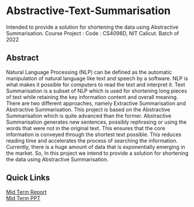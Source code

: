 # Abstractive-Text-Summarisation
 Intended to provide a solution for shortening the data using Abstractive Summarisation.
 Course Project : Code : CS4098D, NIT Calicut. Batch of 2022

## Abstract
Natural Language Processing (NLP) can be defined as the automatic manipulation of
natural language like text and speech by a software. NLP is what makes it possible for
computers to read the text and interpret it. Text Summarisation is a subset of NLP
which is used for shortening long pieces of text while retaining the key information
content and overall meaning. There are two different approaches, namely Extractive
Summarisation and Abstractive Summarisation. This project is based on the Abstractive
Summarisation which is quite advanced than the former. Abstractive Summarisation
generates new sentences, possibly rephrasing or using the words that were not in the
original text. This ensures that the core information is conveyed through the shortest
text possible. This reduces reading time and accelerates the process of searching the
information. Currently, there is a huge amount of data that is exponentially emerging in
the market. So, In this project we intend to provide a solution for shortening the data
using Abstractive Summarisation.

## Quick Links

[Mid Term Report](https://github.com/vasanthkumar18/Abstractive-Text-Summarisation/blob/main/Mid%20Term%20Report/Report.pdf)</br>
[Mid Term PPT](https://github.com/vasanthkumar18/Abstractive-Text-Summarisation/blob/main/Mid%20Term%20Report/Slides.pdf)

<!-- ## Contributers 
![img](https://avatars.githubusercontent.com/u/51993718?v=4) -->
